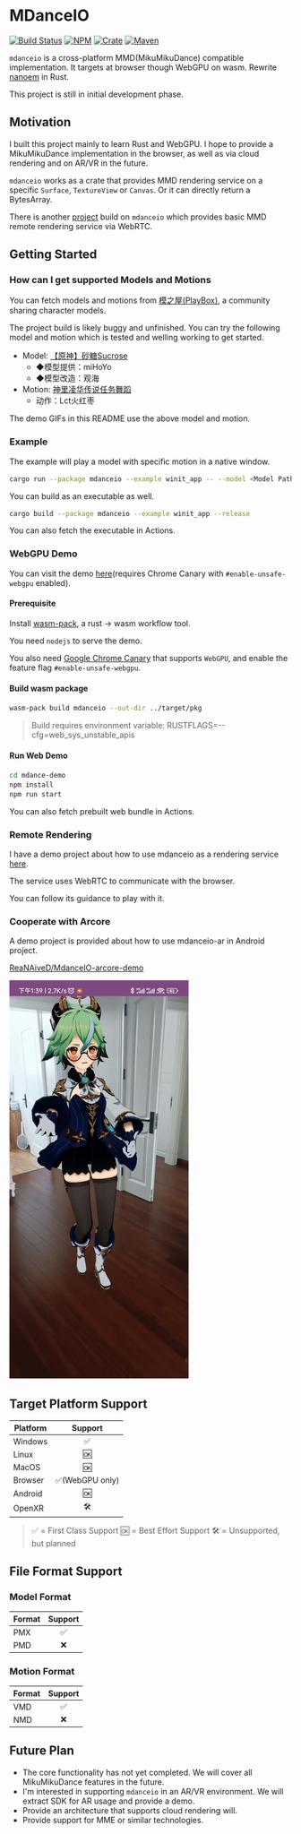 # MDanceIO

[![Build Status](https://github.com/ReaNAiveD/mdanceio/workflows/CI/badge.svg)](https://github.com/ReaNAiveD/mdanceio/actions)
[![NPM](https://img.shields.io/npm/v/mdanceio.svg)](https://www.npmjs.com/package/mdanceio)
[![Crate](https://img.shields.io/crates/v/mdanceio.svg)](https://crates.io/crates/mdanceio)
[![Maven](https://img.shields.io/maven-central/v/cn.svecri/mdanceio-ar)](https://repo1.maven.org/maven2/cn/svecri/mdanceio-ar/)

`mdanceio` is a cross-platform MMD(MikuMikuDance) compatible implementation. It targets at browser though WebGPU on wasm. Rewrite [nanoem](https://github.com/hkrn/nanoem) in Rust. 

This project is still in initial development phase. 

## Motivation

I built this project mainly to learn Rust and WebGPU. I hope to provide a MikuMikuDance implementation in the browser, as well as via cloud rendering and on AR/VR in the future. 

`mdanceio` works as a crate that provides MMD rendering service on a specific `Surface`, `TextureView` or `Canvas`. Or it can directly return a BytesArray. 

There is another [project](https://github.com/ReaNAiveD/mdrs) build on `mdanceio` which provides basic MMD remote rendering service via WebRTC. 

## Getting Started

### How can I get supported Models and Motions

You can fetch models and motions from [模之屋(PlayBox)](https://www.aplaybox.com/), a community sharing character models. 

The project build is likely buggy and unfinished. You can try the following model and motion which is tested and welling working to get started. 

- Model: [【原神】砂糖Sucrose](https://www.aplaybox.com/details/model/LXbOVepFhfRw)
    - ◆模型提供：miHoYo
    - ◆模型改造：观海
- Motion: [神里凌华传说任务舞蹈](https://www.aplaybox.com/details/motion/EkgMGiVYgOuZ)
    - 动作：Lct火红枣

The demo GIFs in this README use the above model and motion. 

### Example

The example will play a model with specific motion in a native window. 

```bash
cargo run --package mdanceio --example winit_app -- --model <Model Path> --motion <Motion Path>
```

You can build as an executable as well. 

```bash
cargo build --package mdanceio --example winit_app --release
```

You can also fetch the executable in Actions. 

### WebGPU Demo

You can visit the demo [here](https://reanaived.github.io/mdanceio)(requires Chrome Canary with `#enable-unsafe-webgpu` enabled). 

#### Prerequisite

Install [wasm-pack](https://rustwasm.github.io/wasm-pack/), a rust -> wasm workflow tool. 

You need `nodejs` to serve the demo. 

You also need [Google Chrome Canary](https://www.google.com/chrome/canary/) that supports `WebGPU`, and enable the feature flag `#enable-unsafe-webgpu`. 

#### Build wasm package

```bash
wasm-pack build mdanceio --out-dir ../target/pkg
```

> Build requires environment variable: RUSTFLAGS=--cfg=web_sys_unstable_apis

#### Run Web Demo

```bash
cd mdance-demo
npm install
npm run start
```

You can also fetch prebuilt web bundle in Actions. 

### Remote Rendering

I have a demo project about how to use mdanceio as a rendering service [here](https://github.com/ReaNAiveD/mdrs). 

The service uses WebRTC to communicate with the browser. 

You can follow its guidance to play with it. 

### Cooperate with Arcore

A demo project is provided about how to use mdanceio-ar in Android project. 

[ReaNAiveD/MdanceIO-arcore-demo](https://github.com/ReaNAiveD/MdanceIO-arcore-demo)

![ArcoreDemoGIF](./etc/Sucrose_on_arcore.gif)

## Target Platform Support

| Platform | Support |
| ------ | :----: |
| Windows | ✅ |
| Linux | 🆗 |
| MacOS | 🆗 |
| Browser | ✅(WebGPU only) |
| Android | 🆗 |
| OpenXR | 🛠️ |

> ✅ = First Class Support
> 🆗 = Best Effort Support
> 🛠️ = Unsupported, but planned

## File Format Support

### Model Format

| Format | Support |
| --- | :---: |
| PMX | ✅ |
| PMD | ❌ |

### Motion Format

| Format | Support |
| --- | :---: |
| VMD | ✅ |
| NMD | ❌ |

## Future Plan

- The core functionality has not yet completed. We will cover all MikuMikuDance features in the future. 
- I'm interested in supporting `mdanceio` in an AR/VR environment. We will extract SDK for AR usage and provide a demo. 
- Provide an architecture that supports cloud rendering will. 
- Provide support for MME or similar technologies. 

